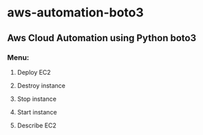 # aws-automation-boto3
## Aws Cloud Automation using Python boto3

### Menu:
1. Deploy EC2

2. Destroy instance

3. Stop instance

4. Start instance

5. Describe EC2
